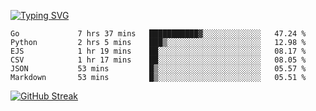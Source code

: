 [![Typing SVG](https://readme-typing-svg.herokuapp.com?duration=4000&lines=Don't+neglect+your+dreams;Don't+work+too+long;Speak+up+for+ideas;Make+friends;Be+happy)](https://git.io/typing-svg)

<!--START_SECTION:waka-->

```text
Go             7 hrs 37 mins   ███████████▓░░░░░░░░░░░░░   47.24 %
Python         2 hrs 5 mins    ███▒░░░░░░░░░░░░░░░░░░░░░   12.98 %
EJS            1 hr 19 mins    ██░░░░░░░░░░░░░░░░░░░░░░░   08.17 %
CSV            1 hr 17 mins    ██░░░░░░░░░░░░░░░░░░░░░░░   08.05 %
JSON           53 mins         █▒░░░░░░░░░░░░░░░░░░░░░░░   05.57 %
Markdown       53 mins         █▒░░░░░░░░░░░░░░░░░░░░░░░   05.51 %
```

<!--END_SECTION:waka-->

[![GitHub Streak](http://github-readme-streak-stats.herokuapp.com?user=abingcbc&date_format=j%20M%5B%20Y%5D)](https://git.io/streak-stats)



<!--
**Abingcbc/Abingcbc** is a ✨ _special_ ✨ repository because its `README.md` (this file) appears on your GitHub profile.

Here are some ideas to get you started:

- 🔭 I’m currently working on ...
- 🌱 I’m currently learning ...
- 👯 I’m looking to collaborate on ...
- 🤔 I’m looking for help with ...
- 💬 Ask me about ...
- 📫 How to reach me: ...
- 😄 Pronouns: ...
- ⚡ Fun fact: ...

![Top Langs](https://github-readme-stats.vercel.app/api/top-langs/?username=abingcbc&count_private=true)
![Abing's github stats](https://github-readme-stats.vercel.app/api?username=abingcbc&count_private=true&show_icons=true&theme=dark)

-->

